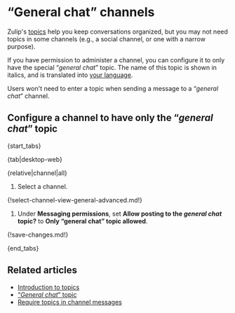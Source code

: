 # “General chat” channels

Zulip's [topics](/help/introduction-to-topics) help you keep conversations
organized, but you may not need topics in some channels (e.g., a social channel,
or one with a narrow purpose).

If you have permission to administer a channel, you can configure it to only
have the special “*general chat*” topic. The name of this topic is shown in
italics, and is translated into [your language](/help/change-your-language).

Users won't need to enter a topic when sending a message to a “*general chat*”
channel.

## Configure a channel to have only the “*general chat*” topic

{start_tabs}

{tab|desktop-web}

{relative|channel|all}

1. Select a channel.

{!select-channel-view-general-advanced.md!}

1. Under **Messaging permissions**, set **Allow posting to the *general chat*
   topic?** to **Only “general chat” topic allowed**.

{!save-changes.md!}

{end_tabs}

## Related articles

- [Introduction to topics](/help/introduction-to-topics)
- [“*General chat*” topic](/help/general-chat-topic)
- [Require topics in channel messages](/help/require-topics)
